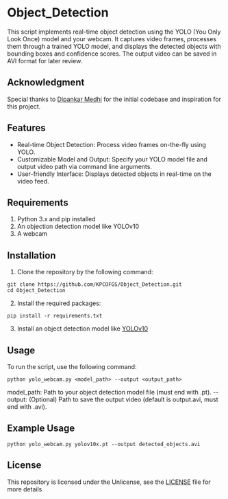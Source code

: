 # Object_Detection

This script implements real-time object detection using the YOLO (You Only Look Once) model and your webcam. It captures video frames, processes them through a trained YOLO model, and displays the detected objects with bounding boxes and confidence scores. The output video can be saved in AVI format for later review.

## Acknowledgment

Special thanks to [Dipankar Medhi](https://dipankarmedh1.medium.com/real-time-object-detection-with-yolo-and-webcam-enhancing-your-computer-vision-skills-861b97c78993) for the initial codebase and inspiration for this project.

## Features
* Real-time Object Detection: Process video frames on-the-fly using YOLO.
* Customizable Model and Output: Specify your YOLO model file and output video path via command line arguments.
* User-friendly Interface: Displays detected objects in real-time on the video feed.

## Requirements
1. Python 3.x and pip installed
2. An objection detection model like YOLOv10
3. A webcam

## Installation

1. Clone the repository by the following command:
```
git clone https://github.com/KPCOFGS/Object_Detection.git
cd Object_Detection
```
2. Install the required packages:
```
pip install -r requirements.txt
```
3. Install an object detection model like [YOLOv10](https://docs.ultralytics.com/models/yolov10/#how-can-i-get-started-with-running-inference-using-yolov10)

## Usage

To run the script, use the following command:
```
python yolo_webcam.py <model_path> --output <output_path>
```
model_path: Path to your object detection model file (must end with .pt).
--output: (Optional) Path to save the output video (default is output.avi, must end with .avi).

## Example Usage
```
python yolo_webcam.py yolov10x.pt --output detected_objects.avi
```

## License

This repository is licensed under the Unlicense, see the [LICENSE](LICENSE) file for more details
